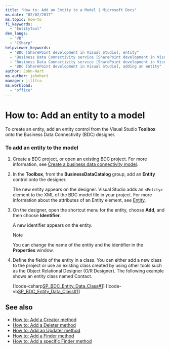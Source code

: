 ```yaml
---
title: "How to: Add an Entity to a Model | Microsoft Docs"
ms.date: "02/02/2017"
ms.topic: how-to
f1_keywords:
  - "EntityTool"
dev_langs:
  - "VB"
  - "CSharp"
helpviewer_keywords:
  - "BDC [SharePoint development in Visual Studio], entity"
  - "Business Data Connectivity service [SharePoint development in Visual Studio], adding an entity"
  - "Business Data Connectivity service [SharePoint development in Visual Studio], entity"
  - "BDC [SharePoint development in Visual Studio], adding an entity"
author: John-Hart
ms.author: johnhart
manager: jillfra
ms.workload:
  - "office"
---
```

# How to: Add an entity to a model
  To create an entity, add an entity control from the Visual Studio **Toolbox** onto the Business Data Connectivity (BDC) designer.

### To add an entity to the model

1. Create a BDC project, or open an existing BDC project. For more information, see [Create a business data connectivity model](../sharepoint/creating-a-business-data-connectivity-model.md).

2. In the **Toolbox**, from the **BusinessDataCatalog** group, add an **Entity** control onto the designer.

     The new entity appears on the designer. Visual Studio adds an `<Entity>` element to the XML of the BDC model file in your project. For more information about the attributes of an Entity element, see [Entity](/previous-versions/office/developer/sharepoint-2010/ee558325(v=office.14)).

3. On the designer, open the shortcut menu for the entity, choose **Add**, and then choose **Identifier**.

     A new identifier appears on the entity.

    > [!NOTE]
    > You can change the name of the entity and the identifier in the **Properties** window.

4. Define the fields of the entity in a class. You can either add a new class to the project or use an existing class created by using other tools such as the Object Relational Designer (O/R Designer). The following example shows an entity class named Contact.

     [!code-csharp[SP_BDC_Entity_Data_Class#1](../sharepoint/codesnippet/CSharp/sp_bdc_entity_data_class/bdcmodel1/contact.cs#1)]
     [!code-vb[SP_BDC_Entity_Data_Class#1](../sharepoint/codesnippet/VisualBasic/sp_bdc_entity_data_class/bdcmodel1/contact.vb#1)]

## See also
- [How to: Add a Creator method](../sharepoint/how-to-add-a-creator-method.md)
- [How to: Add a Deleter method](../sharepoint/how-to-add-a-deleter-method.md)
- [How to: Add an Updater method](../sharepoint/how-to-add-an-updater-method.md)
- [How to: Add a Finder method](../sharepoint/how-to-add-a-finder-method.md)
- [How to: Add a specific Finder method](../sharepoint/how-to-add-a-specific-finder-method.md)
